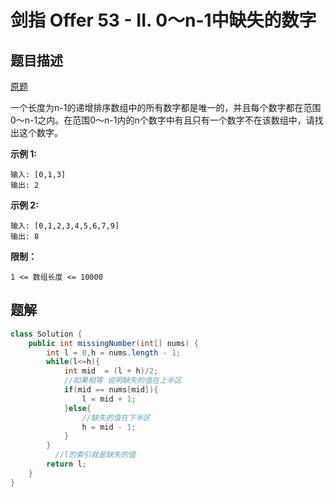 # 剑指 Offer 53 - II. 0～n-1中缺失的数字

## 题目描述

[原题](https://leetcode-cn.com/problems/que-shi-de-shu-zi-lcof/)

一个长度为n-1的递增排序数组中的所有数字都是唯一的，并且每个数字都在范围0～n-1之内。在范围0～n-1内的n个数字中有且只有一个数字不在该数组中，请找出这个数字。

**示例 1:**

```text
输入: [0,1,3]
输出: 2
```

**示例 2:**

```text
输入: [0,1,2,3,4,5,6,7,9]
输出: 8
```

**限制：**

`1 <= 数组长度 <= 10000`

## 题解

```java
class Solution {
    public int missingNumber(int[] nums) {
        int l = 0,h = nums.length - 1;
        while(l<=h){
            int mid  = (l + h)/2;
            //如果相等 说明缺失的值在上半区
            if(mid == nums[mid]){ 
                l = mid + 1;
            }else{
                //缺失的值在下半区
                h = mid - 1;
            }
        }
          //l的索引就是缺失的值
        return l;
    }
}
```

